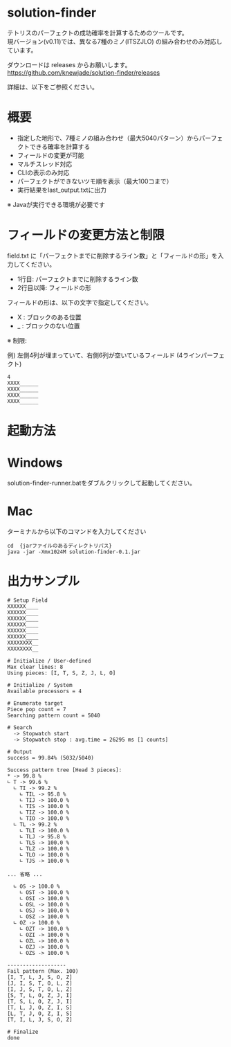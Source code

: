 # solution-finder

テトリスのパーフェクトの成功確率を計算するためのツールです。  
現バージョン(v0.11)では、異なる7種のミノ(ITSZJLO) の組み合わせのみ対応しています。  

ダウンロードは releases からお願いします。
https://github.com/knewjade/solution-finder/releases

詳細は、以下をご参照ください。

# 概要

* 指定した地形で、7種ミノの組み合わせ（最大5040パターン）からパーフェクトできる確率を計算する
* フィールドの変更が可能
* マルチスレッド対応
* CLIの表示のみ対応
* パーフェクトができないツモ順を表示（最大100コまで）
* 実行結果をlast_output.txtに出力

※ Javaが実行できる環境が必要です

# フィールドの変更方法と制限

field.txt に「パーフェクトまでに削除するライン数」と「フィールドの形」を入力してください。

* 1行目: パーフェクトまでに削除するライン数
* 2行目以降: フィールドの形

フィールドの形は、以下の文字で指定してください。

* X : ブロックのある位置
* _ : ブロックのない位置

※ 制限:

例) 左側4列が埋まっていて、右側6列が空いているフィールド (4ラインパーフェクト)
```
4
XXXX______
XXXX______
XXXX______
XXXX______
```

# 起動方法

# Windows

solution-finder-runner.batをダブルクリックして起動してください。

# Mac

ターミナルから以下のコマンドを入力してください

```
cd  {jarファイルのあるディレクトリパス}
java -jar -Xmx1024M solution-finder-0.1.jar
```

# 出力サンプル
```
# Setup Field
XXXXXX____
XXXXXX____
XXXXXX____
XXXXXX____
XXXXXX____
XXXXXX____
XXXXXXXX__
XXXXXXXX__

# Initialize / User-defined
Max clear lines: 8
Using pieces: [I, T, S, Z, J, L, O]

# Initialize / System
Available processors = 4

# Enumerate target
Piece pop count = 7
Searching pattern count = 5040

# Search
  -> Stopwatch start
  -> Stopwatch stop : avg.time = 26295 ms [1 counts]

# Output
success = 99.84% (5032/5040)

Success pattern tree [Head 3 pieces]:
* -> 99.8 %
∟ T -> 99.6 %
  ∟ TI -> 99.2 %
    ∟ TIL -> 95.8 %
    ∟ TIJ -> 100.0 %
    ∟ TIS -> 100.0 %
    ∟ TIZ -> 100.0 %
    ∟ TIO -> 100.0 %
  ∟ TL -> 99.2 %
    ∟ TLI -> 100.0 %
    ∟ TLJ -> 95.8 %
    ∟ TLS -> 100.0 %
    ∟ TLZ -> 100.0 %
    ∟ TLO -> 100.0 %
    ∟ TJS -> 100.0 % 

... 省略 ...

  ∟ OS -> 100.0 %
    ∟ OST -> 100.0 %
    ∟ OSI -> 100.0 %
    ∟ OSL -> 100.0 %
    ∟ OSJ -> 100.0 %
    ∟ OSZ -> 100.0 %
  ∟ OZ -> 100.0 %
    ∟ OZT -> 100.0 %
    ∟ OZI -> 100.0 %
    ∟ OZL -> 100.0 %
    ∟ OZJ -> 100.0 %
    ∟ OZS -> 100.0 %

-------------------
Fail pattern (Max. 100)
[I, T, L, J, S, O, Z]
[J, I, S, T, O, L, Z]
[I, J, S, T, O, L, Z]
[S, T, L, O, Z, J, I]
[T, S, L, O, Z, J, I]
[T, L, J, O, Z, I, S]
[L, T, J, O, Z, I, S]
[T, I, L, J, S, O, Z]

# Finalize
done
```
